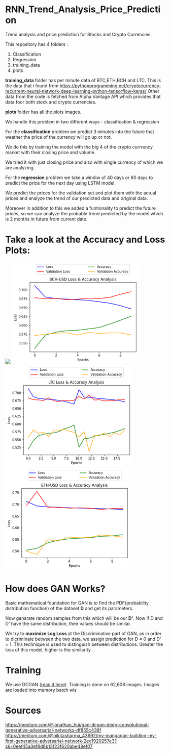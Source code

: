 # RNN_Trend_Analysis_Price_Prediction
Trend analysis and price prediction for Stocks and Crypto Currencies.

This repository has 4 folders :
1. Classification
2. Regression
3. training_data
4. plots

**training_data** folder has per minute data of BTC,ETH,BCH and LTC. This is the data that i found from https://pythonprogramming.net/cryptocurrency-recurrent-neural-network-deep-learning-python-tensorflow-keras/ 
Other data from the code is fetched from Alpha Vantage API which provides that data foor both stock and crypto currencies.


**plots** folder has all the plots images.


We handle this problem in two different ways - classification & regression

For the **classification** problem we predict 3 minutes into the future that weather the price of the currency will go up or not.

We do this by training the model with the big 4 of the crypto currrency market with their closing price and volume.

We tried it with just closing price and also with single currency of which we are analyzing.

For the **regression** problem we take a windiw of 40 days or 60 days to predict the price for the next day using LSTM model.

We predict the prices for the validation set and plot them with the actual prices and analyze the trend of our predicted data and original data.

Moreover in addition to this we added a funtionality to predict the future prices, so we can analyze the probable trend predicted by the model which is 2 months in future from current date.

# Take a look at the Accuracy and Loss Plots:
![](https://github.com/bharatdhyani13/RNN_Trend_Analysis_Price_Prediction/blob/main/plots/class_BTH_Loss_Acc.png)
![](https://github.com/bharatdhyani13/RNN_Trend_Analysis_Price_Prediction/blob/main/plots/class_BCH_Loss_Acc.PNG)
![](https://github.com/bharatdhyani13/RNN_Trend_Analysis_Price_Prediction/blob/main/plots/class_LTC_Loss_Acc.PNG)
![](https://github.com/bharatdhyani13/RNN_Trend_Analysis_Price_Prediction/blob/main/plots/class_ETH_Loss_Acc.PNG)


# How does GAN Works?
Basic mathematical foundation for GAN is to find the PDF(probability distribution function) of the dataset **D** and get its parameters.

Now genarate random samples from this which will be our **D'**. 
Now if D and D' have the same distribution, their values should be similar.

We try to **maximize Log Loss** at the Discriminative part of GAN, as in order to dicriminate between the two data,
we assign prediction for D = 0 and D' = 1.
This technique is used to distinguish between distributions. Greater the loss of this model, higher is the similarity.

# Training
We use DCGAN ([read it here](https://medium.com/@jonathan_hui/gan-dcgan-deep-convolutional-generative-adversarial-networks-df855c438f)). Training is done on 62,608 images.
Images are loaded into memory batch wis

# Sources
https://medium.com/@jonathan_hui/gan-dcgan-deep-convolutional-generative-adversarial-networks-df855c438f
https://medium.com/@nikitasharma_43692/my-mangagan-building-my-first-generative-adversarial-network-2ec1920257e3?sk=0eef45a3ef8d8b13f23f620abe48ef07
